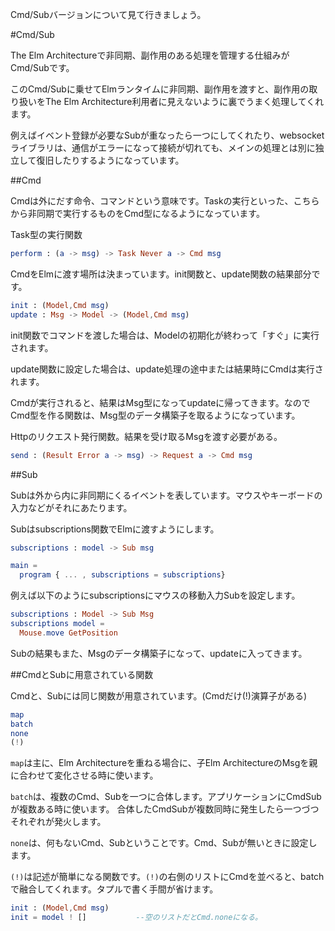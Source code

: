 
Cmd/Subバージョンについて見て行きましょう。

#Cmd/Sub

The Elm Architectureで非同期、副作用のある処理を管理する仕組みがCmd/Subです。

このCmd/Subに乗せてElmランタイムに非同期、副作用を渡すと、副作用の取り扱いをThe Elm Architecture利用者に見えないように裏でうまく処理してくれます。

例えばイベント登録が必要なSubが重なったら一つにしてくれたり、websocketライブラリは、通信がエラーになって接続が切れても、メインの処理とは別に独立して復旧したりするようになっています。

##Cmd

Cmdは外にだす命令、コマンドという意味です。Taskの実行といった、こちらから非同期で実行するものをCmd型になるようになっています。

Task型の実行関数

```elm
perform : (a -> msg) -> Task Never a -> Cmd msg
```

CmdをElmに渡す場所は決まっています。init関数と、update関数の結果部分です。

```elm
init : (Model,Cmd msg)
update : Msg -> Model -> (Model,Cmd msg)
```

init関数でコマンドを渡した場合は、Modelの初期化が終わって「すぐ」に実行されます。

update関数に設定した場合は、update処理の途中または結果時にCmdは実行されます。

Cmdが実行されると、結果はMsg型になってupdateに帰ってきます。なのでCmd型を作る関数は、Msg型のデータ構築子を取るようになっています。

Httpのリクエスト発行関数。結果を受け取るMsgを渡す必要がある。
```elm
send : (Result Error a -> msg) -> Request a -> Cmd msg
```


##Sub

Subは外から内に非同期にくるイベントを表しています。マウスやキーボードの入力などがそれにあたります。

Subはsubscriptions関数でElmに渡すようにします。

```elm
subscriptions : model -> Sub msg

main =
  program { ... , subscriptions = subscriptions}
```

例えば以下のようにsubscriptionsにマウスの移動入力Subを設定します。

```elm
subscriptions : Model -> Sub Msg
subscriptions model =
  Mouse.move GetPosition
```

Subの結果もまた、Msgのデータ構築子になって、updateに入ってきます。


##CmdとSubに用意されている関数

Cmdと、Subには同じ関数が用意されています。(Cmdだけ(!)演算子がある)

```elm
map
batch
none
(!)
```

`map`は主に、Elm Architectureを重ねる場合に、子Elm ArchitectureのMsgを親に合わせて変化させる時に使います。

`batch`は、複数のCmd、Subを一つに合体します。アプリケーションにCmdSubが複数ある時に使います。
合体したCmdSubが複数同時に発生したら一つづつそれぞれが発火します。

`none`は、何もないCmd、Subということです。Cmd、Subが無いときに設定します。

`(!)`は記述が簡単になる関数です。`(!)`の右側のリストにCmdを並べると、batchで融合してくれます。タプルで書く手間が省けます。

```elm
init : (Model,Cmd msg)
init = model ! []           --空のリストだとCmd.noneになる。
```
